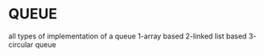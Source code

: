 # QUEUE
all types of implementation of a queue
  1-array based
  2-linked list based
  3- circular queue
